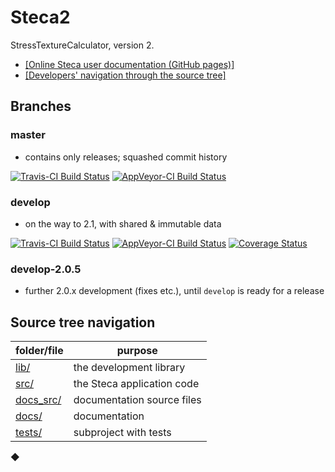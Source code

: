 # Steca2
StressTextureCalculator, version 2.

* [[Online Steca user documentation (GitHub pages)]](https://scgmlz.github.io/Steca2/)
* [[Developers' navigation through the source tree]](.nav.md)

## Branches

### master

* contains only releases; squashed commit history

[![Travis-CI Build Status](https://travis-ci.org/scgmlz/Steca2.svg?branch=master)](https://travis-ci.org/scgmlz/Steca2)
[![AppVeyor-CI Build Status](https://ci.appveyor.com/api/projects/status/github/scgmlz/steca2?branch=master&svg=true)](https://ci.appveyor.com/project/jburle/steca2)

### develop

* on the way to 2.1, with shared & immutable data

[![Travis-CI Build Status](https://travis-ci.org/scgmlz/Steca2.svg?branch=develop)](https://travis-ci.org/scgmlz/Steca2)
[![AppVeyor-CI Build Status](https://ci.appveyor.com/api/projects/status/github/scgmlz/steca2?branch=develop&svg=true)](https://ci.appveyor.com/project/jburle/steca2)
[![Coverage Status](https://coveralls.io/repos/github/scgmlz/Steca2/badge.svg?branch=develop)](https://coveralls.io/github/scgmlz/Steca2?branch=develop)

### develop-2.0.5

* further 2.0.x development (fixes etc.), until `develop` is ready for a release


## Source tree navigation

folder/file | purpose
---         | ---
[lib/](lib/README.md) | the development library
[src/](src/README.md) | the Steca application code
[docs_src/](docs_src/README.md) | documentation source files
[docs/](docs/README.md) | documentation
[tests/](tests/README.md) | subproject with tests

◆
